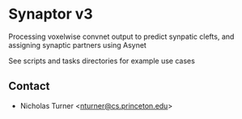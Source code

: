 # Synaptor v3
Processing voxelwise convnet output to predict synpatic clefts, and assigning synaptic partners using Asynet

See scripts and tasks directories for example use cases

Contact
-------
* Nicholas Turner \<nturner@cs.princeton.edu\>
